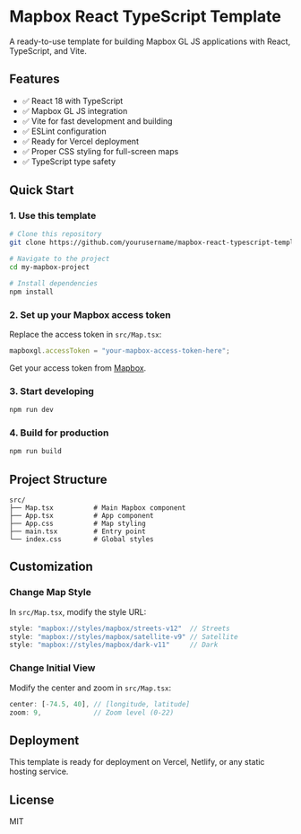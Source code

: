 # Mapbox React TypeScript Template

A ready-to-use template for building Mapbox GL JS applications with React, TypeScript, and Vite.

## Features

- ✅ React 18 with TypeScript
- ✅ Mapbox GL JS integration
- ✅ Vite for fast development and building
- ✅ ESLint configuration
- ✅ Ready for Vercel deployment
- ✅ Proper CSS styling for full-screen maps
- ✅ TypeScript type safety

## Quick Start

### 1. Use this template

```bash
# Clone this repository
git clone https://github.com/yourusername/mapbox-react-typescript-template.git my-mapbox-project

# Navigate to the project
cd my-mapbox-project

# Install dependencies
npm install
```

### 2. Set up your Mapbox access token

Replace the access token in `src/Map.tsx`:

```typescript
mapboxgl.accessToken = "your-mapbox-access-token-here";
```

Get your access token from [Mapbox](https://account.mapbox.com/access-tokens/).

### 3. Start developing

```bash
npm run dev
```

### 4. Build for production

```bash
npm run build
```

## Project Structure

```
src/
├── Map.tsx          # Main Mapbox component
├── App.tsx          # App component
├── App.css          # Map styling
├── main.tsx         # Entry point
└── index.css        # Global styles
```

## Customization

### Change Map Style

In `src/Map.tsx`, modify the style URL:

```typescript
style: "mapbox://styles/mapbox/streets-v12"  // Streets
style: "mapbox://styles/mapbox/satellite-v9" // Satellite
style: "mapbox://styles/mapbox/dark-v11"     // Dark
```

### Change Initial View

Modify the center and zoom in `src/Map.tsx`:

```typescript
center: [-74.5, 40], // [longitude, latitude]
zoom: 9,             // Zoom level (0-22)
```

## Deployment

This template is ready for deployment on Vercel, Netlify, or any static hosting service.

## License

MIT
